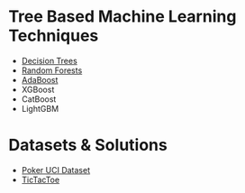 # Tree Based Machine Learning Techniques
* [Decision Trees](DecisionTrees.ipynb)
* [Random Forests](RandomForest.ipynb)
* [AdaBoost](AdaBoost.ipynb)
* XGBoost
* CatBoost
* LightGBM

# Datasets & Solutions
* [Poker UCI Dataset](Poker.ipynb)
* [TicTacToe](TicTacToe.ipynb)
